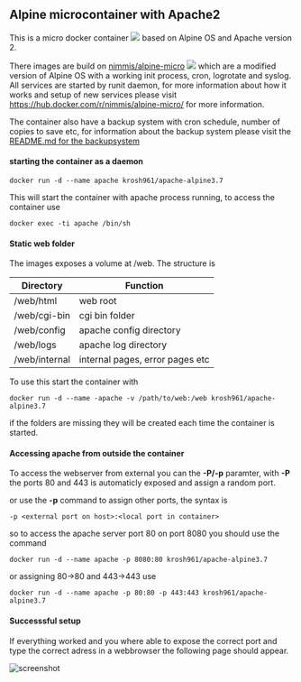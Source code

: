 ## Alpine microcontainer with Apache2

This is a micro docker container ![](https://images.microbadger.com/badges/image/nimmis/alpine-apache.svg) based on Alpine OS and Apache version 2.

There images are build on [nimmis/alpine-micro](https://hub.docker.com/r/nimmis/alpine-micro/) ![](https://images.microbadger.com/badges/image/nimmis/alpine-micro.svg) which are a modified version of Alpine OS with a working init process, cron, logrotate  and syslog. All services are started by runit daemon, for more information about how it works and setup of new services please visit <https://hub.docker.com/r/nimmis/alpine-micro/> for more information.

The container also have a backup system with cron schedule, number of copies to save etc, for information about the backup system please visit the [README.md for the backupsystem](https://github.com/nimmis/backup/blob/master/README.md)


#### starting the container as a daemon

	docker run -d --name apache krosh961/apache-alpine3.7

This will start the container with apache process running, to access the container use

	docker exec -ti apache /bin/sh

#### Static web folder

The images exposes a volume at /web. The structure is

| Directory | Function |
| --------- | -------- |
| /web/html | web root |
| /web/cgi-bin | cgi bin folder |
| /web/config | apache config directory |
| /web/logs | apache log directory |
| /web/internal | internal pages, error pages etc

To use this start the container with

	docker run -d --name -apache -v /path/to/web:/web krosh961/apache-alpine3.7

if the folders are missing they will be created each time the container is started.

#### Accessing apache from outside the container

To access the webserver from external you can the **-P/-p** paramter, with **-P** the ports 80 and 443 is automaticly exposed and assign a random port.

or use the **-p** command to assign other ports, the syntax is

	-p <external port on host>:<local port in container>

so to access the apache server port 80 on port 8080 you should use the command

	docker run -d --name apache -p 8080:80 krosh961/apache-alpine3.7

or assigning 80->80 and 443->443 use

	docker run -d --name apache -p 80:80 -p 443:443 krosh961/apache-alpine3.7

#### Successsful setup

If everything worked and you where able to expose the correct port and type the correct adress in a webbrowser the following page should appear.

![screenshot](https://github.com/nimmis/docker-alpine-apache/blob/master/images/screenshot.png?raw=true "Screenshot")